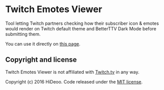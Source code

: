 # Twitch Emotes Viewer

Tool letting Twitch partners checking how their subscriber icon & emotes would render on Twitch default theme and BetterTTV Dark Mode before submitting them.

You can use it directly on [this page](https://hideoo.github.io/twitch-emotes-viewer).

## Copyright and license

Twitch Emotes Viewer is not affiliated with [Twitch.tv](https://www.twitch.tv) in any way.

Copyright (c) 2016 HiDeoo. Code released under the [MIT license](LICENSE.md).
